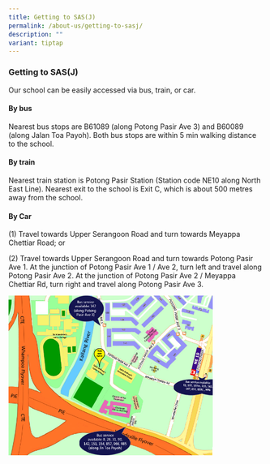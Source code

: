 ```yaml
---
title: Getting to SAS(J)
permalink: /about-us/getting-to-sasj/
description: ""
variant: tiptap
---
```

<h3>Getting to SAS(J)</h3>
<p>Our school can be easily accessed via bus, train, or car.</p>
<h4>By bus</h4>
<p>Nearest bus stops are B61089 (along Potong Pasir Ave 3) and B60089 (along
Jalan Toa Payoh). Both bus stops are within 5 min walking distance to the
school.</p>
<h4>By train</h4>
<p>Nearest train station is Potong Pasir Station (Station code NE10 along
North East Line). Nearest exit to the school is Exit C, which is about
500 metres away from the school.</p>
<h4>By Car</h4>
<p>(1) Travel towards Upper Serangoon Road and turn towards Meyappa Chettiar
Road; or</p>
<p>(2) Travel towards Upper Serangoon Road and turn towards Potong Pasir
Ave 1. At the junction of Potong Pasir Ave 1 / Ave 2, turn left and travel
along Potong Pasir Ave 2. At the junction of Potong Pasir Ave 2 / Meyappa
Chettiar Rd, turn right and travel along Potong Pasir Ave 3.</p>
<div class="isomer-image-wrapper">
<img style="width:80%" height="auto" width="100%" src="/images/map.png">
</div>
<p></p>
